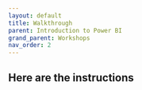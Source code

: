 ```yaml
---
layout: default
title: Walkthrough
parent: Introduction to Power BI
grand_parent: Workshops
nav_order: 2
---
```


## Here are the instructions

